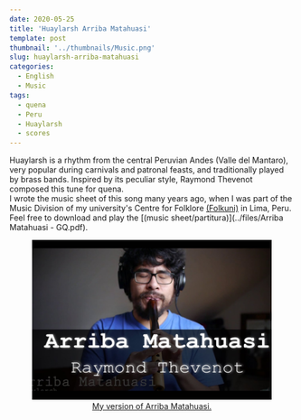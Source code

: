 ```yaml
---
date: 2020-05-25
title: 'Huaylarsh Arriba Matahuasi'
template: post
thumbnail: '../thumbnails/Music.png'
slug: huaylarsh-arriba-matahuasi
categories:
  - English
  - Music
tags:
  - quena
  - Peru
  - Huaylarsh
  - scores
---
```


Huaylarsh is a rhythm from the central Peruvian Andes (Valle del Mantaro), very popular during carnivals and patronal feasts, and traditionally played by brass bands. Inspired by its peculiar style, Raymond Thevenot composed this tune for quena. <br />
I wrote the music sheet of this song many years ago, when I was part of the Music Division of my university's Centre for Folklore <a href="https://www.facebook.com/folkunioficial/" target="_blank" rel="noopener norefferer">(Folkuni)</a> in Lima, Peru. Feel free to download and play the [(music sheet/partitura)](../files/Arriba Matahuasi - GQ.pdf).



<a href="https://www.youtube.com/watch?v=6kM-fDa8S_Y" target="_blank" rel="noopener norefferer">
<figure align="center">
  <img src="../images/PostMatahuasi.png" alt="my alt text"/>
  <div align="center">My version of Arriba Matahuasi. </div>
</figure>
</a>
<br />
